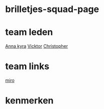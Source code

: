 # brilletjes-squad-page

# team leden
[Anna kyra](https://github.com/Anna-Kyra)
[Vicktor](https://github.com/Vikkeyeftimov)
[Christopher](https://github.com/christoph3r3w)

# team links 
[miro](https://miro.com/welcomeonboard/dWh5UTJmeFh6MmR0b21HdGhwMEtuajRjOW1NVUlvR093MlNheEhZNzRxdFNSWTFITTNlTmpKZ29nd2VnaWNueHwzNDU4NzY0NTYzNTk1MTIwNzE5fDI=?share_link_id=71326057584)

# kenmerken 
